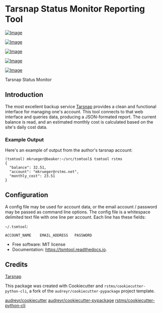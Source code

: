 # Tarsnap Status Monitor Reporting Tool


[![Image](https://img.shields.io/github/license/rstms/tsmtool)](https://raw.githubusercontent.com/rstms/tsmtool/master/LICENSE)

[![Image](https://img.shields.io/pypi/v/tsmtool.svg)](https://pypi.org/project/tsmtool/)

[![Image](https://circleci.com/gh/rstms/tsmtool/tree/master.svg?style=shield)](https://app.circleci.com/pipelines/github/rstms/tsmtool?branch=master&filter=all)

[![Image](https://readthedocs.org/projects/tsmtool/badge/?version=latest)](http://tsmtool.readthedocs.io/)

[![Image](https://pyup.io/repos/github/rstms/tsmtool/shield.svg)](https://pyup.io/account/repos/github/rstms/tsmtool/)

Tarsnap Status Monitor

## Introduction 
The most excellent backup service [Tarsnap](https://www.tarsnap.com) provides a clean
and functional interface for managing one's account.  This tool connects to that web
interface and queries data, producing a JSON-formated report.  The current balance is
read, and an estimated monthly cost is calculated based on the site's daily cost data.

### Example Output
Here's an example of output from the author's tarsnap account:
```
(tsmtool) mkrueger@beaker:~/src/tsmtool$ tsmtool rstms
{
  "balance": 32.51,
  "account": "mkrueger@rstms.net",
  "monthly_cost": 23.51
}
```

## Configuration 
A config file may be used for account data, or the email account / password may be passed as command line options.
The config file is a whitespace delimited text file with one line per account.
Each line has these fields:

`~/.tsmtool`: 
```
ACCOUNT_NAME    EMAIL_ADDRESS   PASSWORD
```

* Free software: MIT license
* Documentation: https://tsmtool.readthedocs.io.



## Credits

[Tarsnap](https://www.tarsnap.com) 

This package was created with Cookiecutter and `rstms/cookiecutter-python-cli`, a fork of the `audreyr/cookiecutter-pypackage` project template.

[audreyr/cookiecutter](https://github.com/audreyr/cookiecutter)
[audreyr/cookiecutter-pypackage](https://github.com/audreyr/cookiecutter-pypackage)
[rstms/cookiecutter-python-cli](https://github.com/rstms/cookiecutter-python-cli)
